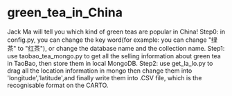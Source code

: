 # green_tea_in_China
Jack Ma will tell you which kind of green teas are popular in China!
Step0: in config.py, you can change the key word(for example: you can change "绿茶" to "红茶"), or change the database name and the collection name. 
Step1: use taobao_tea_mongo.py to get all the selling information about green tea in TaoBao, then store them in local MongoDB.
Step2: use get_la_lo.py to drag all the location information in mongo then change them into 'longitude','latitude',and finally write them into .CSV file, which is the recognisable format on the CARTO.
